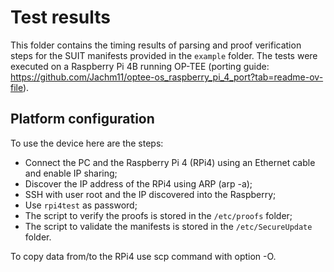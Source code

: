 # Test results 
    
This folder contains the timing results of parsing and proof verification
steps for the SUIT manifests provided in the `example` folder.
The tests were executed on a Raspberry Pi 4B running OP-TEE (porting guide:
https://github.com/Jachm11/optee-os_raspberry_pi_4_port?tab=readme-ov-file).


## Platform configuration

To use the device here are the steps:
- Connect the PC and the Raspberry Pi 4 (RPi4) using an Ethernet cable and enable IP sharing;
- Discover the IP address of the RPi4 using ARP (arp -a);
- SSH with user root and the IP discovered into the Raspberry;
- Use `rpi4test` as password;
- The script to verify the proofs is stored in the `/etc/proofs` folder;
- The script to validate the manifests is stored in the `/etc/SecureUpdate` folder.

To copy data from/to the RPi4 use scp command with option -O. 
